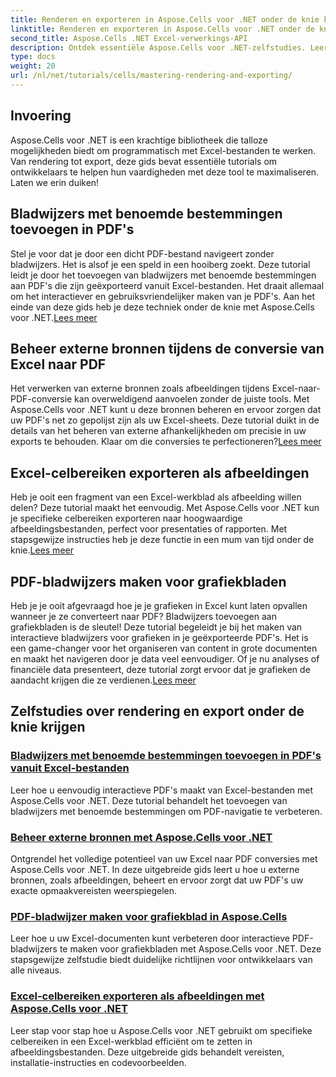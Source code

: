 ```yaml
---
title: Renderen en exporteren in Aspose.Cells voor .NET onder de knie krijgen
linktitle: Renderen en exporteren in Aspose.Cells voor .NET onder de knie krijgen
second_title: Aspose.Cells .NET Excel-verwerkings-API
description: Ontdek essentiële Aspose.Cells voor .NET-zelfstudies. Leer hoe u kunt renderen, exporteren, bronnen kunt beheren, bladwijzers kunt toevoegen en meer met onze gedetailleerde handleidingen.
type: docs
weight: 20
url: /nl/net/tutorials/cells/mastering-rendering-and-exporting/
---
```

## Invoering

Aspose.Cells voor .NET is een krachtige bibliotheek die talloze mogelijkheden biedt om programmatisch met Excel-bestanden te werken. Van rendering tot export, deze gids bevat essentiële tutorials om ontwikkelaars te helpen hun vaardigheden met deze tool te maximaliseren. Laten we erin duiken!

## Bladwijzers met benoemde bestemmingen toevoegen in PDF's  
 Stel je voor dat je door een dicht PDF-bestand navigeert zonder bladwijzers. Het is alsof je een speld in een hooiberg zoekt. Deze tutorial leidt je door het toevoegen van bladwijzers met benoemde bestemmingen aan PDF's die zijn geëxporteerd vanuit Excel-bestanden. Het draait allemaal om het interactiever en gebruiksvriendelijker maken van je PDF's. Aan het einde van deze gids heb je deze techniek onder de knie met Aspose.Cells voor .NET.[Lees meer](./add-bookmarks-with-named-destinations/)

## Beheer externe bronnen tijdens de conversie van Excel naar PDF  
Het verwerken van externe bronnen zoals afbeeldingen tijdens Excel-naar-PDF-conversie kan overweldigend aanvoelen zonder de juiste tools. Met Aspose.Cells voor .NET kunt u deze bronnen beheren en ervoor zorgen dat uw PDF's net zo gepolijst zijn als uw Excel-sheets. Deze tutorial duikt in de details van het beheren van externe afhankelijkheden om precisie in uw exports te behouden. Klaar om die conversies te perfectioneren?[Lees meer](./control-external-resources/)

## Excel-celbereiken exporteren als afbeeldingen  
 Heb je ooit een fragment van een Excel-werkblad als afbeelding willen delen? Deze tutorial maakt het eenvoudig. Met Aspose.Cells voor .NET kun je specifieke celbereiken exporteren naar hoogwaardige afbeeldingsbestanden, perfect voor presentaties of rapporten. Met stapsgewijze instructies heb je deze functie in een mum van tijd onder de knie.[Lees meer](./export-excel-cell-ranges-as-images/)

## PDF-bladwijzers maken voor grafiekbladen
Heb je je ooit afgevraagd hoe je je grafieken in Excel kunt laten opvallen wanneer je ze converteert naar PDF? Bladwijzers toevoegen aan grafiekbladen is de sleutel! Deze tutorial begeleidt je bij het maken van interactieve bladwijzers voor grafieken in je geëxporteerde PDF's. Het is een game-changer voor het organiseren van content in grote documenten en maakt het navigeren door je data veel eenvoudiger. Of je nu analyses of financiële data presenteert, deze tutorial zorgt ervoor dat je grafieken de aandacht krijgen die ze verdienen.[Lees meer](./creating-pdf-bookmark-for-chart-sheet/)

## Zelfstudies over rendering en export onder de knie krijgen
### [Bladwijzers met benoemde bestemmingen toevoegen in PDF's vanuit Excel-bestanden](./add-bookmarks-with-named-destinations/)
Leer hoe u eenvoudig interactieve PDF's maakt van Excel-bestanden met Aspose.Cells voor .NET. Deze tutorial behandelt het toevoegen van bladwijzers met benoemde bestemmingen om PDF-navigatie te verbeteren.
### [Beheer externe bronnen met Aspose.Cells voor .NET](./control-external-resources/)
Ontgrendel het volledige potentieel van uw Excel naar PDF conversies met Aspose.Cells voor .NET. In deze uitgebreide gids leert u hoe u externe bronnen, zoals afbeeldingen, beheert en ervoor zorgt dat uw PDF's uw exacte opmaakvereisten weerspiegelen.
### [PDF-bladwijzer maken voor grafiekblad in Aspose.Cells](./creating-pdf-bookmark-for-chart-sheet/)
Leer hoe u uw Excel-documenten kunt verbeteren door interactieve PDF-bladwijzers te maken voor grafiekbladen met Aspose.Cells voor .NET. Deze stapsgewijze zelfstudie biedt duidelijke richtlijnen voor ontwikkelaars van alle niveaus.
### [Excel-celbereiken exporteren als afbeeldingen met Aspose.Cells voor .NET](./export-excel-cell-ranges-as-images/)
Leer stap voor stap hoe u Aspose.Cells voor .NET gebruikt om specifieke celbereiken in een Excel-werkblad efficiënt om te zetten in afbeeldingsbestanden. Deze uitgebreide gids behandelt vereisten, installatie-instructies en codevoorbeelden.